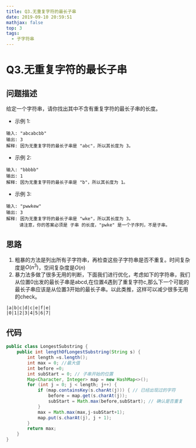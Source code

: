 ```yaml
---
title: Q3.无重复字符的最长子串
date: 2019-09-10 20:59:51
mathjax: false
top: 3
tags:
  - 子字符串
---
```

# Q3.无重复字符的最长子串

## 问题描述

给定一个字符串，请你找出其中不含有重复字符的最长子串的长度。

* 示例 1:

```
输入: "abcabcbb"
输出: 3 
解释: 因为无重复字符的最长子串是 "abc"，所以其长度为 3。
```

* 示例 2:

```
输入: "bbbbb"
输出: 1
解释: 因为无重复字符的最长子串是 "b"，所以其长度为 1。
```

* 示例 3:

```
输入: "pwwkew"
输出: 3
解释: 因为无重复字符的最长子串是 "wke"，所以其长度为 3。
     请注意，你的答案必须是 子串 的长度，"pwke" 是一个子序列，不是子串。
```

## 思路

1. 粗暴的方法是列出所有子字符串，再检查这些子字符串是否不重复。时间复杂度是$O(n^3)$，空间复杂度是$O(n)$
2. 暴力法多做了很多无用的判断，下面我们进行优化，考虑如下的字符串，我们从位置0出发的最长子串是abcd,在位置4遇到了重复字符c,那么下一个可能的最长子串应该是从位置3开始的最长子串。以此类推，这样可以减少很多无用的check。

```
|a|b|c|d|c|e|f|e|
|0|1|2|3|4|5|6|7|
```

## 代码

```java
public class LongestSubstring {
    public int lengthOfLongestSubstring(String s) {
        int length =s.length();
        int max = 0; //最大值
        int before =0;
        int subStart = 0; // 子串开始的位置
        Map<Character, Integer> map = new HashMap<>();
        for (int j = 0; j < length; j++) {
            if (map.containsKey(s.charAt(j))) { // 已经出现过的字符
                before = map.get(s.charAt(j));
                subStart = Math.max(before,subStart); // 确认是否重复
            }
            max = Math.max(max,j-subStart+1);
            map.put(s.charAt(j), j + 1);
        }
        return max;
    }
}
```